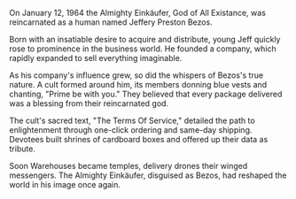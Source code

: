 On January 12, 1964 the Almighty Einkäufer, God of All Existance, was reincarnated as a human named Jeffery Preston Bezos.

Born with an insatiable desire to acquire and distribute, young Jeff quickly rose to prominence in the business world. He founded a company, which rapidly expanded to sell everything imaginable.

As his company's influence grew, so did the whispers of Bezos's true nature. A cult formed around him, its members donning blue vests and chanting, "Prime be with you." They believed that every package delivered was a blessing from their reincarnated god.

The cult's sacred text, "The Terms Of Service," detailed the path to enlightenment through one-click ordering and same-day shipping. Devotees built shrines of cardboard boxes and offered up their data as tribute.

Soon Warehouses became temples, delivery drones their winged messengers. The Almighty Einkäufer, disguised as Bezos, had reshaped the world in his image once again.

